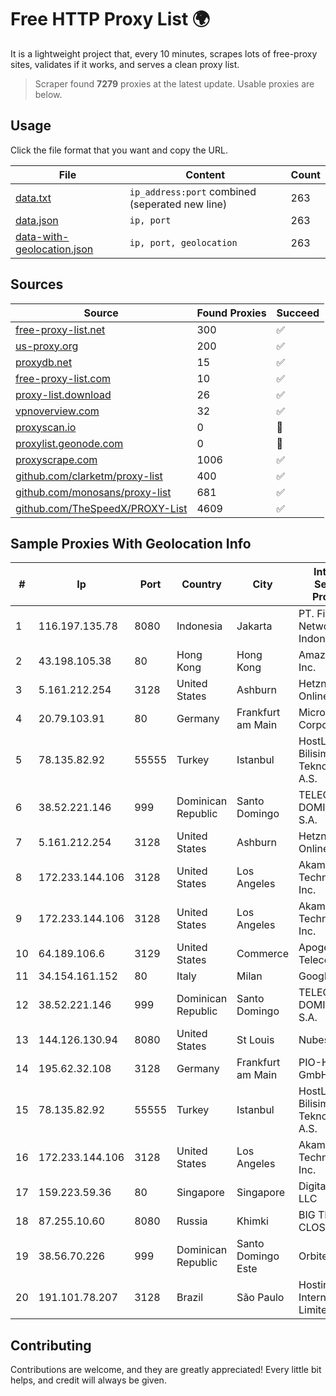 
# Free HTTP Proxy List 🌍

It is a lightweight project that, every 10 minutes, scrapes lots of free-proxy sites, validates if it works, and serves a clean proxy list.


> Scraper found **7279** proxies at the latest update. Usable proxies are below.

## Usage

Click the file format that you want and copy the URL.


|File|Content|Count|
|----|-------|-----|
|[data.txt](https://raw.githubusercontent.com/themiralay/Proxy-List-World/master/data.txt)|`ip_address:port` combined (seperated new line)|263|
|[data.json](https://raw.githubusercontent.com/themiralay/Proxy-List-World/master/data.json)|`ip, port`|263|
|[data-with-geolocation.json](https://raw.githubusercontent.com/themiralay/Proxy-List-World/master/data-with-geolocation.json)|`ip, port, geolocation`|263|

## Sources

|Source|Found Proxies|Succeed|
|------|-------------|-------|
|[free-proxy-list.net](https://free-proxy-list.net)|300|✅|
|[us-proxy.org](https://www.us-proxy.org)|200|✅|
|[proxydb.net](http://proxydb.net)|15|✅|
|[free-proxy-list.com](https://free-proxy-list.com/?page=&port=&type%5B%5D=http&type%5B%5D=https&up_time=0&search=Search)|10|✅|
|[proxy-list.download](https://www.proxy-list.download/HTTP)|26|✅|
|[vpnoverview.com](https://vpnoverview.com/privacy/anonymous-browsing/free-proxy-servers)|32|✅|
|[proxyscan.io](https://www.proxyscan.io)|0|🚫|
|[proxylist.geonode.com](https://proxylist.geonode.com/api/proxy-list?limit=300&page=1&sort_by=lastChecked&sort_type=desc&protocols=http,https)|0|🚫|
|[proxyscrape.com](https://api.proxyscrape.com/v2/?request=displayproxies&protocol=http&timeout=10000&country=all&ssl=all&anonymity=all)|1006|✅|
|[github.com/clarketm/proxy-list](https://raw.githubusercontent.com/clarketm/proxy-list/master/proxy-list-raw.txt)|400|✅|
|[github.com/monosans/proxy-list](https://raw.githubusercontent.com/monosans/proxy-list/main/proxies/http.txt)|681|✅|
|[github.com/TheSpeedX/PROXY-List](https://raw.githubusercontent.com/TheSpeedX/PROXY-List/master/http.txt)|4609|✅|


## Sample Proxies With Geolocation Info

|#|Ip|Port|Country|City|Internet Service Provider|
|-|--|----|-------|----|-------------------------|
|1|116.197.135.78|8080|Indonesia|Jakarta|PT. Fiber Networks Indonesia|
|2|43.198.105.38|80|Hong Kong|Hong Kong|Amazon.com, Inc.|
|3|5.161.212.254|3128|United States|Ashburn|Hetzner Online GmbH|
|4|20.79.103.91|80|Germany|Frankfurt am Main|Microsoft Corporation|
|5|78.135.82.92|55555|Turkey|Istanbul|HostLAB Bilisim Teknolojileri A.S.|
|6|38.52.221.146|999|Dominican Republic|Santo Domingo|TELECABLE DOMINICANO, S.A.|
|7|5.161.212.254|3128|United States|Ashburn|Hetzner Online GmbH|
|8|172.233.144.106|3128|United States|Los Angeles|Akamai Technologies, Inc.|
|9|172.233.144.106|3128|United States|Los Angeles|Akamai Technologies, Inc.|
|10|64.189.106.6|3129|United States|Commerce|Apogee Telecom Inc.|
|11|34.154.161.152|80|Italy|Milan|Google LLC|
|12|38.52.221.146|999|Dominican Republic|Santo Domingo|TELECABLE DOMINICANO, S.A.|
|13|144.126.130.94|8080|United States|St Louis|Nubes, LLC|
|14|195.62.32.108|3128|Germany|Frankfurt am Main|PIO-Hosting GmbH|
|15|78.135.82.92|55555|Turkey|Istanbul|HostLAB Bilisim Teknolojileri A.S.|
|16|172.233.144.106|3128|United States|Los Angeles|Akamai Technologies, Inc.|
|17|159.223.59.36|80|Singapore|Singapore|DigitalOcean, LLC|
|18|87.255.10.60|8080|Russia|Khimki|BIG TELECOM CLOSED JSC|
|19|38.56.70.226|999|Dominican Republic|Santo Domingo Este|Orbitek SRL|
|20|191.101.78.207|3128|Brazil|São Paulo|Hostinger International Limited|



## Contributing

Contributions are welcome, and they are greatly appreciated! Every
little bit helps, and credit will always be given.

